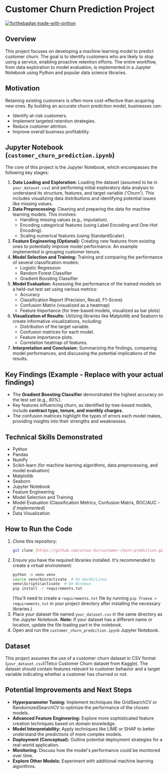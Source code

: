 # Customer Churn Prediction Project

[![forthebadge made-with-python](http://ForTheBadge.com/images/badges/made-with-python.svg)](https://www.python.org/)


## Overview

This project focuses on developing a machine learning model to predict customer churn. The goal is to identify customers who are likely to stop using a service, enabling proactive retention efforts. The entire workflow, from data exploration to model evaluation, is implemented in a Jupyter Notebook using Python and popular data science libraries.

## Motivation

Retaining existing customers is often more cost-effective than acquiring new ones. By building an accurate churn prediction model, businesses can:

* Identify at-risk customers.
* Implement targeted retention strategies.
* Reduce customer attrition.
* Improve overall business profitability.

## Jupyter Notebook (`customer_churn_prediction.ipynb`)

The core of this project is the Jupyter Notebook, which encompasses the following key stages:

1.  **Data Loading and Exploration:** Loading the dataset (assumed to be in `your_dataset.csv`) and performing initial exploratory data analysis to understand its structure, features, and target variable ('Churn'). This includes visualizing data distributions and identifying potential issues like missing values.
2.  **Data Preprocessing:** Cleaning and preparing the data for machine learning models. This involves:
    * Handling missing values (e.g., imputation).
    * Encoding categorical features (using Label Encoding and One-Hot Encoding).
    * Scaling numerical features (using StandardScaler).
3.  **Feature Engineering (Optional):** Creating new features from existing ones to potentially improve model performance. An example implemented is grouping customer tenure.
4.  **Model Selection and Training:** Training and comparing the performance of several classification models:
    * Logistic Regression
    * Random Forest Classifier
    * Gradient Boosting Classifier
5.  **Model Evaluation:** Assessing the performance of the trained models on a held-out test set using various metrics:
    * Accuracy
    * Classification Report (Precision, Recall, F1-Score)
    * Confusion Matrix (visualized as a heatmap)
    * Feature Importance (for tree-based models, visualized as bar plots)
6.  **Visualization of Results:** Utilizing libraries like Matplotlib and Seaborn to create informative visualizations, including:
    * Distribution of the target variable.
    * Confusion matrices for each model.
    * Feature importance plots.
    * Correlation heatmap of features.
7.  **Interpretation and Conclusion:** Summarizing the findings, comparing model performances, and discussing the potential implications of the results.

## Key Findings (Example - Replace with your actual findings)

* The **Gradient Boosting Classifier** demonstrated the highest accuracy on the test set (e.g., 80%).
* Key features influencing churn, as identified by tree-based models, include **contract type, tenure, and monthly charges**.
* The confusion matrices highlight the types of errors each model makes, providing insights into their strengths and weaknesses.

## Technical Skills Demonstrated

* Python
* Pandas
* NumPy
* Scikit-learn (for machine learning algorithms, data preprocessing, and model evaluation)
* Matplotlib
* Seaborn
* Jupyter Notebook
* Feature Engineering
* Model Selection and Training
* Model Evaluation (Classification Metrics, Confusion Matrix, ROC/AUC - *if implemented*)
* Data Visualization

## How to Run the Code

1.  Clone this repository:
    ```bash
    git clone [https://github.com/arnav-ds/customer-churn-prediction.git](https://github.com/YOUR_GITHUB_USERNAME/YOUR_REPOSITORY_NAME.git)
    ```
2.  Ensure you have the required libraries installed. It's recommended to create a virtual environment:
    ```bash
    python -m venv venv
    source venv/bin/activate  # On macOS/Linux
    venv\Scripts\activate  # On Windows
    pip install -r requirements.txt
    ```
    (You'll need to create a `requirements.txt` file by running `pip freeze > requirements.txt` in your project directory after installing the necessary libraries.)
3.  Place your dataset file named `your_dataset.csv` in the same directory as the Jupyter Notebook. **Note:** If your dataset has a different name or location, update the file loading part in the notebook.
4.  Open and run the `customer_churn_prediction.ipynb` Jupyter Notebook.

## Dataset

This project assumes the use of a customer churn dataset in CSV format (`your_dataset.csv`)(Telco Customer Churn dataset from Kaggle). The dataset should contain features relevant to customer behavior and a target variable indicating whether a customer has churned or not.

## Potential Improvements and Next Steps

* **Hyperparameter Tuning:** Implement techniques like GridSearchCV or RandomizedSearchCV to optimize the performance of the chosen models.
* **Advanced Feature Engineering:** Explore more sophisticated feature creation techniques based on domain knowledge.
* **Model Interpretability:** Apply techniques like LIME or SHAP to better understand the predictions of more complex models.
* **Deployment (Conceptual):** Outline potential deployment strategies for a real-world application.
* **Monitoring:** Discuss how the model's performance could be monitored over time.
* **Explore Other Models:** Experiment with additional machine learning algorithms.
